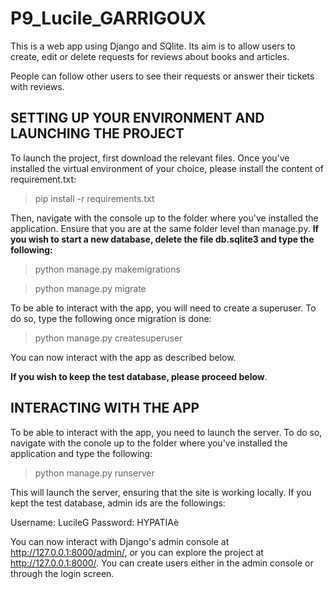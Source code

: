 # P9_Lucile_GARRIGOUX
This is a web app using Django and SQlite. Its aim is to allow users to create, edit or delete requests for reviews about books and articles.

People can follow other users to see their requests or answer their tickets with reviews.

## SETTING UP YOUR ENVIRONMENT AND LAUNCHING THE PROJECT
To launch the project, first download the relevant files. Once you've installed the virtual environment of your choice, please install the content of requirement.txt:

> pip install -r requirements.txt

Then, navigate with the console up to the folder where you've installed the application. Ensure that you are at the same folder level than manage.py. **If you wish to start a new database, delete the file db.sqlite3 and type the following:**

> python manage.py makemigrations

> python manage.py migrate

To be able to interact with the app, you will need to create a superuser. To do so, type the following once migration is done:

> python manage.py createsuperuser

You can now interact with the app as described below.

**If you wish to keep the test database, please proceed below**.

## INTERACTING WITH THE APP
To be able to interact with the app, you need to launch the server. To do so, navigate with the conole up to the folder where you've installed the application and type the following:

> python manage.py runserver

This will launch the server, ensuring that the site is working locally. If you kept the test database, admin ids are the followings:

Username:  LucileG
Password: HYPATIAè

You can now interact with Django's admin console at http://127.0.0.1:8000/admin/, or you can explore the project at http://127.0.0.1:8000/. You can create users either in the admin console or through the login screen.
